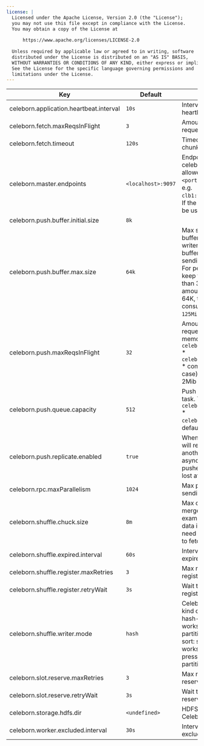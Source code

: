 ```yaml
---
license: |
  Licensed under the Apache License, Version 2.0 (the "License");
  you may not use this file except in compliance with the License.
  You may obtain a copy of the License at
  
      https://www.apache.org/licenses/LICENSE-2.0
  
  Unless required by applicable law or agreed to in writing, software
  distributed under the License is distributed on an "AS IS" BASIS,
  WITHOUT WARRANTIES OR CONDITIONS OF ANY KIND, either express or implied.
  See the License for the specific language governing permissions and
  limitations under the License.
---
```


<!--begin-include-->
| Key | Default | Description | Since |
| --- | ------- | ----------- | ----- |
| celeborn.application.heartbeat.interval | `10s` | Interval for client to send heartbeat message to master. |  | 
| celeborn.fetch.maxReqsInFlight | `3` | Amount of in-flight chunk fetch request. |  | 
| celeborn.fetch.timeout | `120s` | Timeout for a task to fetch chunk. |  | 
| celeborn.master.endpoints | `<localhost>:9097` | Endpoints of master nodes for celeborn client to connect, allowed pattern is: `<host1>:<port1>[,<host2>:<port2>]*`, e.g. `clb1:9097,clb2:9098,clb3:9099`. If the port is omitted, 9097 will be used. | 0.2.0 | 
| celeborn.push.buffer.initial.size | `8k` |  |  | 
| celeborn.push.buffer.max.size | `64k` | Max size of reducer partition buffer memory for shuffle hash writer. The pushed data will be buffered in memory before sending to Celeborn worker. For performance consideration keep this buffer size higher than 32K. Example: If reducer amount is 2000, buffer size is 64K, then each task will consume up to `64KiB * 2000 = 125MiB` heap memory. |  | 
| celeborn.push.maxReqsInFlight | `32` | Amount of Netty in-flight requests. The maximum memory is `celeborn.push.maxReqsInFlight` * `celeborn.push.buffer.max.size` * compression ratio(1 in worst case), default: 64Kib * 32 = 2Mib |  | 
| celeborn.push.queue.capacity | `512` | Push buffer queue size for a task. The maximum memory is `celeborn.push.buffer.max.size` * `celeborn.push.queue.capacity`, default: 64KiB * 512 = 32MiB |  | 
| celeborn.push.replicate.enabled | `true` | When true, Celeborn worker will replicate shuffle data to another Celeborn worker asynchronously to ensure the pushed shuffle data won't be lost after the node failure. | 0.2.0 | 
| celeborn.rpc.maxParallelism | `1024` | Max parallelism of client on sending RPC requests. |  | 
| celeborn.shuffle.chuck.size | `8m` | Max chunk size of reducer's merged shuffle data. For example, if a reducer's shuffle data is 128M and the data will need 16 fetch chunk requests to fetch. |  | 
| celeborn.shuffle.expired.interval | `60s` | Interval for client to check expired shuffles. |  | 
| celeborn.shuffle.register.maxRetries | `3` | Max retry times for client to register shuffle. |  | 
| celeborn.shuffle.register.retryWait | `3s` | Wait time before next retry if register shuffle failed. |  | 
| celeborn.shuffle.writer.mode | `hash` | Celeborn supports the following kind of shuffle writers. 1. hash: hash-based shuffle writer works fine when shuffle partition count is normal; 2. sort: sort-based shuffle writer works fine when memory pressure is high or shuffle partition count it huge. | 0.2.0 | 
| celeborn.slot.reserve.maxRetries | `3` | Max retry times for client to reserve slots. |  | 
| celeborn.slot.reserve.retryWait | `3s` | Wait time before next retry if reserve slots failed. |  | 
| celeborn.storage.hdfs.dir | `<undefined>` | HDFS dir configuration for Celeborn to access HDFS. |  | 
| celeborn.worker.excluded.interval | `30s` | Interval for client to refresh excluded worker list. |  | 
<!--end-include-->
